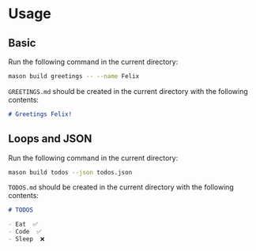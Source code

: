 # Usage

## Basic

Run the following command in the current directory:

```sh
mason build greetings -- --name Felix
```

`GREETINGS.md` should be created in the current directory with the following contents:

```md
# Greetings Felix!
```

## Loops and JSON

Run the following command in the current directory:

```sh
mason build todos --json todos.json
```

`TODOS.md` should be created in the current directory with the following contents:

```md
# TODOS

- Eat  ✅ 
- Code  ✅ 
- Sleep  ❌ 
```
